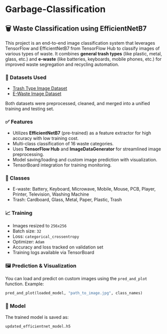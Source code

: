 # Garbage-Classification
## 🗑️ Waste Classification using EfficientNetB7

This project is an end-to-end image classification system that leverages TensorFlow and EfficientNetB7 from TensorFlow Hub to classify images of various types of waste. It combines **general trash types** (like plastic, metal, glass, etc.) and **e-waste** (like batteries, keyboards, mobile phones, etc.) for improved waste segregation and recycling automation.

### 📂 Datasets Used

* [Trash Type Image Dataset](https://www.kaggle.com/datasets/farzadnekouei/trash-type-image-dataset)
* [E-Waste Image Dataset](https://www.kaggle.com/datasets/akshat103/e-waste-image-dataset)

Both datasets were preprocessed, cleaned, and merged into a unified training and testing set.

### ✅ Features

* Utilizes **EfficientNetB7** (pre-trained) as a feature extractor for high accuracy with low training cost.
* Multi-class classification of 16 waste categories.
* Uses **TensorFlow Hub** and **ImageDataGenerator** for streamlined image preprocessing.
* Model saving/loading and custom image prediction with visualization.
* TensorBoard integration for training monitoring.

### 🧠 Classes

* E-waste: Battery, Keyboard, Microwave, Mobile, Mouse, PCB, Player, Printer, Television, Washing Machine
* Trash: Cardboard, Glass, Metal, Paper, Plastic, Trash

### 📈 Training

* Images resized to `256x256`
* Batch size: `32`
* Loss: `categorical_crossentropy`
* Optimizer: `Adam`
* Accuracy and loss tracked on validation set
* Training logs available via TensorBoard

### 🖼️ Prediction & Visualization

You can load and predict on custom images using the `pred_and_plot` function.
Example:

```python
pred_and_plot(loaded_model, "path_to_image.jpg", class_names)
```

### 💾 Model

The trained model is saved as:

```
updated_efficientnet_model.h5
```
